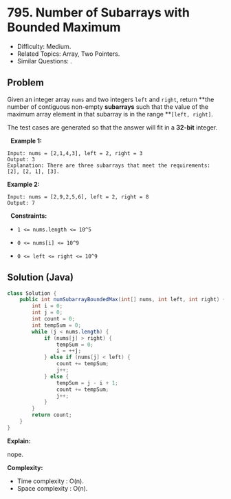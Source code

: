 # 795. Number of Subarrays with Bounded Maximum

- Difficulty: Medium.
- Related Topics: Array, Two Pointers.
- Similar Questions: .

## Problem

Given an integer array ```nums``` and two integers ```left``` and ```right```, return **the number of contiguous non-empty **subarrays** such that the value of the maximum array element in that subarray is in the range **```[left, right]```.

The test cases are generated so that the answer will fit in a **32-bit** integer.

 
**Example 1:**

```
Input: nums = [2,1,4,3], left = 2, right = 3
Output: 3
Explanation: There are three subarrays that meet the requirements: [2], [2, 1], [3].
```

**Example 2:**

```
Input: nums = [2,9,2,5,6], left = 2, right = 8
Output: 7
```

 
**Constraints:**


	
- ```1 <= nums.length <= 10^5```
	
- ```0 <= nums[i] <= 10^9```
	
- ```0 <= left <= right <= 10^9```



## Solution (Java)

```java
class Solution {
    public int numSubarrayBoundedMax(int[] nums, int left, int right) {
        int i = 0;
        int j = 0;
        int count = 0;
        int tempSum = 0;
        while (j < nums.length) {
            if (nums[j] > right) {
                tempSum = 0;
                i = ++j;
            } else if (nums[j] < left) {
                count += tempSum;
                j++;
            } else {
                tempSum = j - i + 1;
                count += tempSum;
                j++;
            }
        }
        return count;
    }
}
```

**Explain:**

nope.

**Complexity:**

* Time complexity : O(n).
* Space complexity : O(n).
